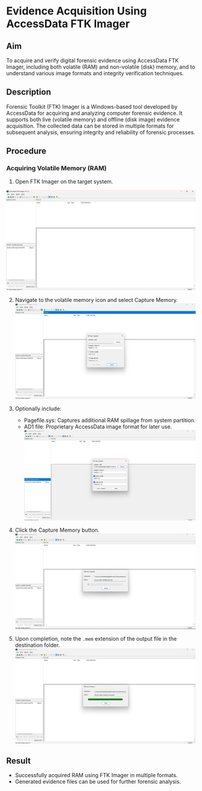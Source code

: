 # Evidence Acquisition Using AccessData FTK Imager

## Aim

To acquire and verify digital forensic evidence using AccessData FTK Imager, including both volatile (RAM) and non-volatile (disk) memory, and to understand various image formats and integrity verification techniques.

## Description

Forensic Toolkit (FTK) Imager is a Windows-based tool developed by AccessData for acquiring and analyzing computer forensic evidence. It supports both live (volatile memory) and offline (disk image) evidence acquisition. The collected data can be stored in multiple formats for subsequent analysis, ensuring integrity and reliability of forensic processes.

## Procedure

### Acquiring Volatile Memory (RAM)

1. Open FTK Imager on the target system.

![alt text](<Screenshots/Ex1-ss/Screenshot 2025-09-02 152712.png>) 


2. Navigate to the volatile memory icon and select Capture Memory.
![alt text](<Screenshots/Ex1-ss/Screenshot 2025-09-02 152836.png>)

3. Optionally include:  
   - Pagefile.sys: Captures additional RAM spillage from system partition.  
   - AD1 file: Proprietary AccessData image format for later use.
   ![alt text](<Screenshots/Ex1-ss/Screenshot 2025-09-02 211355.png>)

4. Click the Capture Memory button. 
![alt text](<Screenshots/Ex1-ss/Screenshot 2025-09-02 153219.png>)

5. Upon completion, note the `.mem` extension of the output file in the destination folder.  
![text](<Screenshots/Ex1-ss/Screenshot 2025-09-02 153503.png>)


## Result

- Successfully acquired RAM using FTK Imager in multiple formats.   
- Generated evidence files can be used for further forensic analysis.  
